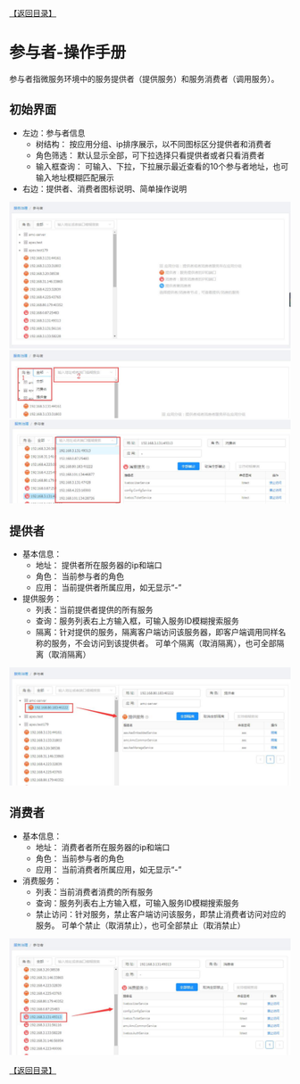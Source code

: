 [【返回目录】](../README.md)

# 参与者-操作手册 #
参与者指微服务环境中的服务提供者（提供服务）和服务消费者（调用服务）。

## 初始界面 ##
- 左边：参与者信息
	- 树结构： 按应用分组、ip排序展示，以不同图标区分提供者和消费者
	- 角色筛选： 默认显示全部，可下拉选择只看提供者或者只看消费者
	- 输入框查询： 可输入、下拉，下拉展示最近查看的10个参与者地址，也可输入地址模糊匹配展示
- 右边：提供者、消费者图标说明、简单操作说明

![初始页](images/serviceActor/index.jpg)
![角色筛选](images/serviceActor/filter.jpg)
![地址查询](images/serviceActor/recent.jpg)

## 提供者 ##
- 基本信息：
	- 地址： 提供者所在服务器的ip和端口
	- 角色： 当前参与者的角色
	- 应用： 当前提供者所属应用，如无显示“-”
- 提供服务：
	- 列表：当前提供者提供的所有服务
	- 查询：服务列表右上方输入框，可输入服务ID模糊搜索服务
	- 隔离：针对提供的服务，隔离客户端访问该服务器，即客户端调用同样名称的服务，不会访问到该提供者。  可单个隔离（取消隔离），也可全部隔离（取消隔离）

![提供者](images/serviceActor/provider.jpg)

## 消费者 ##
- 基本信息：
	- 地址： 消费者者所在服务器的ip和端口
	- 角色： 当前参与者的角色
	- 应用： 当前消费者所属应用，如无显示“-”
- 消费服务：
	- 列表：当前消费者消费的所有服务
	- 查询：服务列表右上方输入框，可输入服务ID模糊搜索服务
	- 禁止访问：针对服务，禁止客户端访问该服务，即禁止消费者访问对应的服务。  可单个禁止（取消禁止），也可全部禁止（取消禁止）

![消费者](images/serviceActor/consumer.jpg)


[【返回目录】](../README.md)
